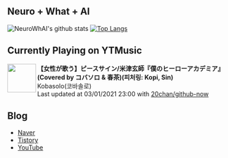 ## Neuro + What + AI

![NeuroWhAI's github stats](https://github-readme-stats.vercel.app/api?username=neurowhai&count_private=true&show_icons=true)
[![Top Langs](https://github-readme-stats.vercel.app/api/top-langs/?username=neurowhai&layout=compact)](https://github.com/anuraghazra/github-readme-stats)

## Currently Playing on YTMusic

[<img align="left" height="65" src="https://i.ytimg.com/vi/6Jo6I1T0azg/sddefault.jpg?sqp=-oaymwEWCJADEOEBIAQqCghqEJQEGHgg6AJIWg&rs">](https://music.youtube.com/channel/UCukBv_7AJU7AZHcidF0HIvQ)

**【女性が歌う】ピースサイン/米津玄師『僕のヒーローアカデミア』(Covered by コバソロ & 春茶)(피처링: Kopi, Sin)**  
Kobasolo(코바솔로)  
Last updated at 03/01/2021 23:00 with [20chan/github-now](https://github.com/20chan/github-now)

## Blog

- [Naver](http://blog.naver.com/neurowhai)
- [Tistory](http://neurowhai.tistory.com/)
- [YouTube](https://www.youtube.com/channel/UCB_v1xU6laBHOeH6z4L-Mtw)
